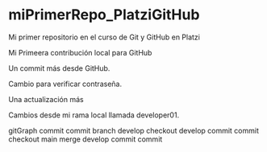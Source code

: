 # miPrimerRepo_PlatziGitHub
Mi primer repositorio en el curso de Git y GitHub en Platzi


Mi Primeera contribución local para GitHub

Un commit más desde GitHub.

Cambio para verificar contraseña.

Una actualización más


Cambios desde mi rama local llamada developer01.




gitGraph
    commit
    commit
    branch develop
    checkout develop
    commit
    commit
    checkout main
    merge develop
    commit
    commit